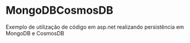 # MongoDBCosmosDB
Exemplo de utilização de código em asp.net realizando persistência em MongoDB e CosmosDB
